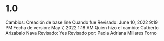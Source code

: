 # 1.0

Cambios: Creación de base line
Cuando fue Revisado: June 10, 2022 9:19 PM
Fecha de  versión: May 7, 2022 1:18 AM
Quien hizo el cambio: Cutberto Arizabalo Nava
Revisado: Yes
Revisado por: Paola Adriana Millares Forno